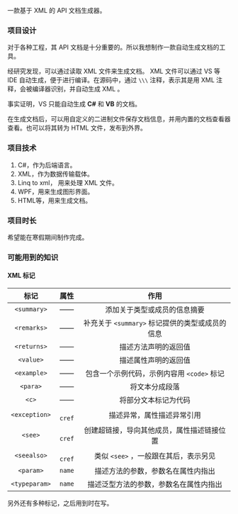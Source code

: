 一款基于 XML 的 API 文档生成器。

### 项目设计

对于各种工程，其 API 文档是十分重要的。所以我想制作一款自动生成文档的工具。

经研究发现，可以通过读取 XML 文件来生成文档。 XML 文件可以通过 VS 等 IDE 自动生成，便于进行编译。在源码中，通过 ```\\\``` 注释，表示其是用 XML 注释，会被编译器识别，并自动生成 XML 。

事实证明，VS 只能自动生成 **C#** 和 **VB** 的文档。

在生成文档后，可以用自定义的二进制文件保存文档信息，并用内置的文档查看器查看。也可以将其转为 HTML 文件，发布到外界。

### 项目技术

1. C#，作为后端语言。
2. XML，作为数据传输载体。
3. Linq to xml， 用来处理 XML 文件。
4. WPF，用来生成图形界面。
5. HTML等，用来生成文档。

### 项目时长

希望能在寒假期间制作完成。

### 可能用到的知识

#### XML 标记

|        标记         |     属性      |               作用               |
| :---------------: | :---------: | :----------------------------: |
|  ```<summary>```  |     ——      |         添加关于类型或成员的信息摘要         |
|  ```<remarks>```  |     ——      | 补充关于 `<summary>` 标记提供的类型或成员的信息 |
|  ```<returns>```  |     ——      |           描述方法声明的返回值           |
|   ```<value>```   |     ——      |           描述属性声明的返回值           |
|  ```<example>```  |     ——      | 包含一个示例代码，示例内容用 ```<code>``` 标记 |
|     `<para>`      |     ——      |            将文本分成段落             |
|     ```<c>```     |     ——      |           将部分文本标记为代码           |
| ```<exception>``` | ``` cref``` |         描述异常，属性描述异常引用          |
|    ```<see>```    | ``` cref``` |     创建超链接，导向其他成员，属性描述链接位置      |
|  ```<seealso>```  | ``` cref``` |  类似 ```<see>``` ，一般跟在其后，表示另见   |
|   ```<param>```   | ```name```  |       描述方法的参数，参数名在属性内指出        |
| ```<typeparam>``` | ```name```  |      描述泛型方法的参数，参数名在属性内指出       |
另外还有多种标记，之后用到时在写。
